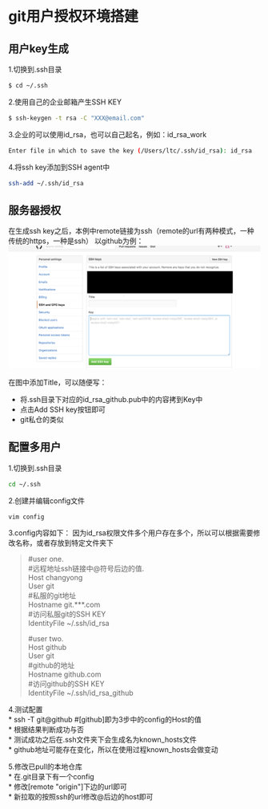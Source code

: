 # git用户授权环境搭建

## 用户key生成

1.切换到.ssh目录   
``` bash
$ cd ~/.ssh
```

2.使用自己的企业邮箱产生SSH KEY   
``` bash
$ ssh-keygen -t rsa -C "XXX@email.com"
```

3.企业的可以使用id_rsa，也可以自己起名，例如：id_rsa_work    
``` bash
Enter file in which to save the key (/Users/ltc/.ssh/id_rsa): id_rsa
```

4.将ssh key添加到SSH agent中
``` bash
ssh-add ~/.ssh/id_rsa
```

## 服务器授权
在生成ssh key之后，本例中remote链接为ssh（remote的url有两种模式，一种传统的https，一种是ssh）
以github为例：
![](./images/ssh-key.png)

在图中添加Title，可以随便写： 
* 将.ssh目录下对应的id_rsa_github.pub中的内容拷到Key中
* 点击Add SSH key按钮即可
* git私仓的类似

## 配置多用户

1.切换到.ssh目录
``` bash
cd ~/.ssh
```

2.创建并编辑config文件
``` bash
vim config
```

3.config内容如下：
因为id_rsa权限文件多个用户存在多个，所以可以根据需要修改名称，或者存放到特定文件夹下  
> #user one.    
> #远程地址ssh链接中@符号后边的值.   
> Host changyong	   
> User git   
> #私服的git地址  
> Hostname git.***.com   
> #访问私服git的SSH KEY  
> IdentityFile ~/.ssh/id_rsa     
>    
> #user two.   
> Host github   
> User git    
> #github的地址  
> Hostname github.com  
> #访问github的SSH KEY    
> IdentityFile ~/.ssh/id_rsa_github    

4.测试配置   
	* ssh -T git@github	#[github]即为3步中的config的Host的值   
	* 根据结果判断成功与否   
	* 测试成功之后在.ssh文件夹下会生成名为known_hosts文件   
	* github地址可能存在变化，所以在使用过程known_hosts会做变动   
	
5.修改已pull的本地仓库   
	* 在.git目录下有一个config   
	* 修改[remote "origin"]下边的url即可   
	* 新拉取的按照ssh的url修改@后边的host即可   



